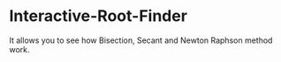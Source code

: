 # Interactive-Root-Finder
It allows you to see how Bisection, Secant and Newton Raphson method work.
